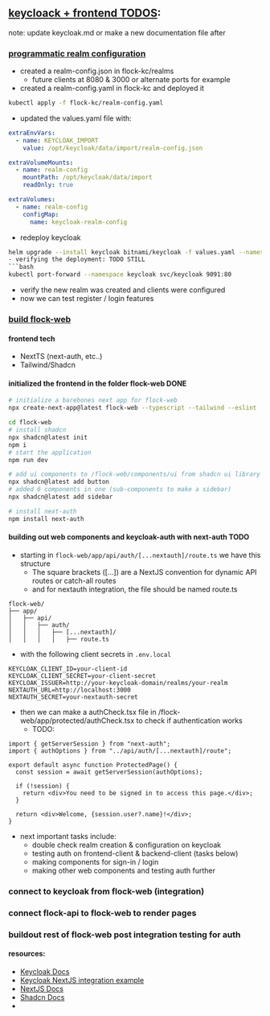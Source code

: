 ## [keycloack + frontend TODOS](https://github.com/flock-eng/flock/issues):
note: update keycloak.md or make a new documentation file after
### [programmatic realm configuration](https://github.com/flock-eng/flock/issues/6)
- created a realm-config.json in flock-kc/realms
  - future clients at 8080 & 3000 or alternate ports for example
- created a realm-config.yaml in flock-kc and deployed it
```bash
kubectl apply -f flock-kc/realm-config.yaml
```
- updated the values.yaml file with:
```yaml
extraEnvVars:
  - name: KEYCLOAK_IMPORT
    value: /opt/keycloak/data/import/realm-config.json

extraVolumeMounts:
  - name: realm-config
    mountPath: /opt/keycloak/data/import
    readOnly: true

extraVolumes:
  - name: realm-config
    configMap:
      name: keycloak-realm-config
```
- redeploy keycloak
```bash
helm upgrade --install keycloak bitnami/keycloak -f values.yaml --namespace keycloak --create-namespace```
- verifying the deployment: TODO STILL
```bash
kubectl port-forward --namespace keycloak svc/keycloak 9091:80 
```
- verify the new realm was created and clients were configured
- now we can test register / login features

### [build flock-web](https://github.com/flock-eng/flock/issues/8)

#### frontend tech
- NextTS (next-auth, etc..)
- Tailwind/Shadcn

#### initialized the frontend in the folder flock-web DONE
```bash
# initialize a barebones next app for flock-web
npx create-next-app@latest flock-web --typescript --tailwind --eslint

cd flock-web
# install shadcn
npx shadcn@latest init
npm i
# start the application
npm run dev

# add ui components to /flock-web/components/ui from shadcn ui library
npx shadcn@latest add button
# added 6 components in one (sub-components to make a sidebar)
npx shadcn@latest add sidebar

# install next-auth
npm install next-auth
```

#### building out web components and keycloak-auth with next-auth TODO
- starting in `flock-web/app/api/auth/[...nextauth]/route.ts` we have this structure
  - The square brackets ([...]) are a NextJS convention for dynamic API routes or catch-all routes
  - and for nextauth integration, the file should be named route.ts
```
flock-web/
├── app/
│   ├── api/
│   │   ├── auth/
│   │   │   ├── [...nextauth]/
│   │   │   │   ├── route.ts
```
- with the following client secrets in `.env.local`
```tsx
KEYCLOAK_CLIENT_ID=your-client-id
KEYCLOAK_CLIENT_SECRET=your-client-secret
KEYCLOAK_ISSUER=http://your-keycloak-domain/realms/your-realm
NEXTAUTH_URL=http://localhost:3000
NEXTAUTH_SECRET=your-nextauth-secret
```
- then we can make a authCheck.tsx file in /flock-web/app/protected/authCheck.tsx to check if authentication works
  - TODO:
```tsx
import { getServerSession } from "next-auth";
import { authOptions } from "../api/auth/[...nextauth]/route";

export default async function ProtectedPage() {
  const session = await getServerSession(authOptions);

  if (!session) {
    return <div>You need to be signed in to access this page.</div>;
  }

  return <div>Welcome, {session.user?.name}!</div>;
}
```

- next important tasks include:
  - double check realm creation & configuration on keycloak
  - testing auth on frontend-client & backend-client (tasks below)
  - making components for sign-in / login
  - making other web components and testing auth further

### connect to keycloak from flock-web (integration)


### connect flock-api to flock-web to render pages


### buildout rest of flock-web post integration testing for auth




#### resources:

* [Keycloak Docs](https://www.keycloak.org/docs/latest/server_admin/#_configuring-realms)
* [Keycloak NextJS integration example](https://github.com/diego3g/keycloak-nextjs-example/tree/main/src)
* [NextJS Docs](https://nextjs.org/docs/app/getting-started/installation)
* [Shadcn Docs](https://ui.shadcn.com/docs/installation/next)
* 
